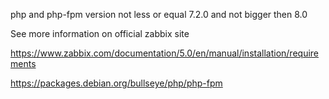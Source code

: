 php and php-fpm version not less or equal 7.2.0 and not bigger then 8.0

See more information on official zabbix site

https://www.zabbix.com/documentation/5.0/en/manual/installation/requirements

https://packages.debian.org/bullseye/php/php-fpm